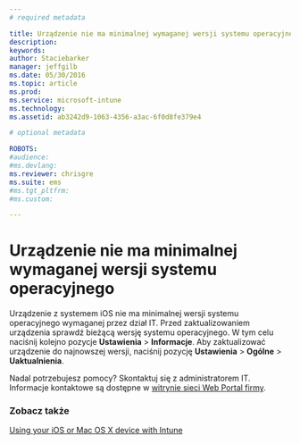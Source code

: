 ```yaml
---
# required metadata

title: Urządzenie nie ma minimalnej wymaganej wersji systemu operacyjnego | Microsoft Intune
description:
keywords:
author: Staciebarker
manager: jeffgilb
ms.date: 05/30/2016
ms.topic: article
ms.prod:
ms.service: microsoft-intune
ms.technology:
ms.assetid: ab3242d9-1063-4356-a3ac-6f0d8fe379e4

# optional metadata

ROBOTS:
#audience:
#ms.devlang:
ms.reviewer: chrisgre
ms.suite: ems
#ms.tgt_pltfrm:
#ms.custom:

---
```



# Urządzenie nie ma minimalnej wymaganej wersji systemu operacyjnego

Urządzenie z systemem iOS nie ma minimalnej wersji systemu operacyjnego wymaganej przez dział IT.  Przed zaktualizowaniem urządzenia sprawdź bieżącą wersję systemu operacyjnego. W tym celu naciśnij kolejno pozycje **Ustawienia** &gt; **Informacje**. Aby zaktualizować urządzenie do najnowszej wersji, naciśnij pozycję **Ustawienia** &gt; **Ogólne** &gt; **Uaktualnienia**.

Nadal potrzebujesz pomocy? Skontaktuj się z administratorem IT. Informacje kontaktowe są dostępne w [witrynie sieci Web Portal firmy](http://portal.manage.microsoft.com).

### Zobacz także
[Using your iOS or Mac OS X device with Intune](using-your-ios-or-mac-os-x-device-with-intune.md)

<!--HONumber=Jun16_HO2-->


